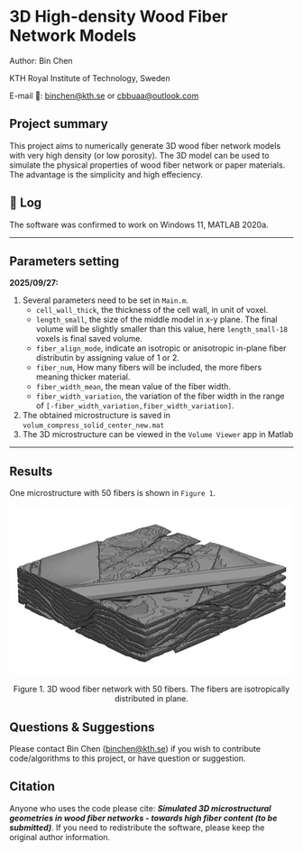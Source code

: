 # 3D High-density Wood Fiber Network Models
Author: Bin Chen

KTH Royal Institute of Technology, Sweden

E-mail 📧: binchen@kth.se or cbbuaa@outlook.com

## Project summary
This project aims to numerically generate 3D wood fiber network models with very high density (or low porosity). The 3D model can be used to simulate the physical properties of wood fiber network or paper materials. The advantage is the simplicity and high effeciency.


## 📔 Log
The software was confirmed to work on Windows 11, MATLAB 2020a.
***
## Parameters setting
**2025/09/27:**
1. Several parameters need to be set in ``Main.m``.
   - ``cell_wall_thick``, the thickness of the cell wall, in unit of voxel.
   - ``length_small``, the size of the middle model in x-y plane. The final volume will be slightly smaller than this value, here ``length_small-18`` voxels is final saved volume.
   -  ``fiber_align_mode``, indicate an isotropic or anisotropic in-plane fiber distributin by assigning value of 1 or 2.
   -  ``fiber_num``, How many fibers will be included, the more fibers meaning thicker material.
   -  ``fiber_width_mean``, the mean value of the fiber width.
   -  ``fiber_width_variation``, the variation of the fiber width in the range of ``[-fiber_width_variation,fiber_width_variation]``.
2. The obtained microstructure is saved in ``volum_compress_solid_center_new.mat``
3. The 3D microstructure can be viewed in the ``Volume Viewer`` app in Matlab
***
## Results
One microstructure with 50 fibers is shown in ``Figure 1``.


<p align="middle">
  <img src="Figure/Wood Fiber Network Isotropic 50.jpg" height="300" />
</p>

<p align="center"> Figure 1. 3D wood fiber network with 50 fibers. The fibers are isotropically distributed in plane.</p>


## Questions & Suggestions
Please contact Bin Chen (binchen@kth.se) if you wish to contribute code/algorithms to this project, or have question or suggestion. 

## Citation
Anyone who uses the code please cite: ***Simulated 3D microstructural geometries in wood fiber networks - towards high fiber content (to be submitted)***. If you need to redistribute the software, please keep the original author information.
